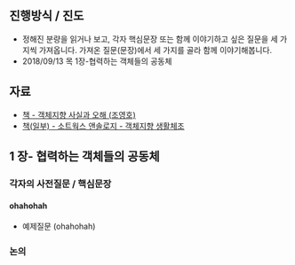 ## 진행방식 / 진도
- 정해진 분량을 읽거나 보고, 각자 핵심문장 또는 함께 이야기하고 싶은 질문을 세 가지씩 가져옵니다. 가져온 질문(문장)에서 세 가지를 골라 함께 이야기해봅니다.
- 2018/09/13 목 1장-협력하는 객체들의 공동체

## 자료
- [책 - 객체지향 사실과 오해 (조영호)](http://wikibook.co.kr/object-orientation/)
- [책(일부) - 소트웍스 앤솔로지 - 객체지향 생활체조](https://github.com/iamkyu/TIL/blob/master/object-calisthenics/object-calisthenics.md)

## 1 장- 협력하는 객체들의 공동체
### 각자의 사전질문 / 핵심문장
#### ohahohah
- 예제질문 (ohahohah)

### 논의
